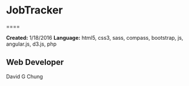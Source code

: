 # JobTracker
====

**Created:** 1/18/2016
**Language:** html5, css3, sass, compass, bootstrap, js, angular.js, d3.js, php

Web Developer
----------
David G Chung
